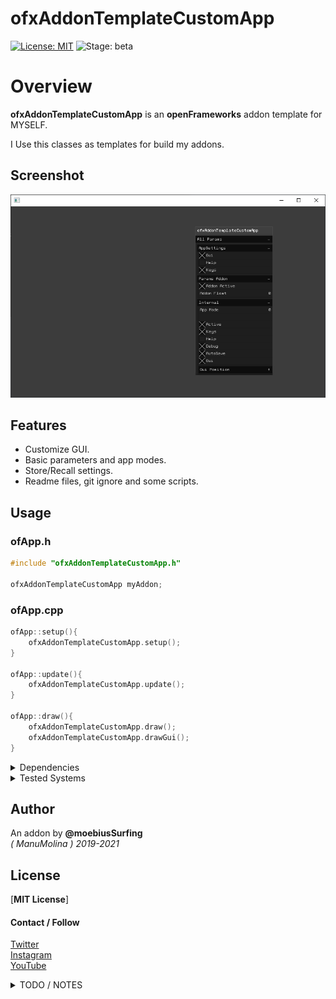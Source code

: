 ofxAddonTemplateCustomApp
=============================
[![License: MIT](https://img.shields.io/badge/License-MIT-yellow.svg)](https://opensource.org/licenses/MIT)
![Stage: beta](https://img.shields.io/badge/-alpha-red)

# Overview
**ofxAddonTemplateCustomApp** is an **openFrameworks** addon template for MYSELF.

I Use this classes as templates for build my addons.

## Screenshot
![image](docs/readme_images/Capture1.PNG?raw=true "image")

## Features
- Customize GUI.
- Basic parameters and app modes.
- Store/Recall settings.
- Readme files, git ignore and some scripts.

## Usage
 
### ofApp.h
```.cpp
#include "ofxAddonTemplateCustomApp.h"

ofxAddonTemplateCustomApp myAddon;
```

### ofApp.cpp
```.cpp
ofApp::setup(){
	ofxAddonTemplateCustomApp.setup();
}

ofApp::update(){
	ofxAddonTemplateCustomApp.update();
}

ofApp::draw(){
	ofxAddonTemplateCustomApp.draw();
	ofxAddonTemplateCustomApp.drawGui();
}
```

<details>
  <summary>Dependencies</summary>
  <p>

Clone these add-ons and include into the **OF Project Generator** to allow compile your projects or the examples:
* [ofxColorClient](https://github.com/moebiussurfing/ofxColorClient)
* [ofxSurfingHelpers](https://github.com/moebiussurfing/ofxSurfingHelpers)  
* [ofxScaleDragRect](https://github.com/moebiussurfing/ofxScaleDragRect)
* [ofxWindowApp](https://github.com/moebiussurfing/ofxWindowApp)  [ Only for the example ]
* ofxGui  [ **OF** ]
* ofxXmlSettings [ **OF** ]

Above add-ons already packed into **OF_ADDON/libs**. No need to add them manually with the **OF Project Generator**:  
* [ofxColorQuantizerHelper](https://github.com/moebiussurfing/ofxColorQuantizerHelper)

*Thanks a lot to all these ofxAddons coders. Look into each folder for authoring credits, original forks, and license info.*  
  </p>
</details>

<details>
  <summary>Tested Systems</summary>
  <p>

  - **Windows 10** / **VS 2017** / **OF ~0.11**
  - **macOS**. **High Sierra** / **Xcode9** & **Xcode10** / **OF ~0.11**
  </p>
</details>

## Author
An addon by **@moebiusSurfing**  
*( ManuMolina ) 2019-2021*  

## License
[**MIT License**]

#### Contact / Follow
[Twitter](https://twitter.com/moebiussurfing/)  
[Instagram](https://www.instagram.com/moebiussurfing/)  
[YouTube](https://www.youtube.com/channel/UCzUw96_wjmNxyIoFXf84hQg)  

<details>
  <summary>TODO / NOTES</summary>
  <p>

* Hit me up if you have any suggestions or feature requests.
* 
  </p>
</details>
